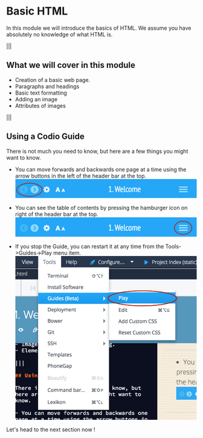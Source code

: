 # Basic HTML
In this module we will introduce the basics of HTML. We assume you have absolutely no knowledge of what HTML is.

|||

## What we will cover in this module
- Creation of a basic web page.
- Paragraphs and headings
- Basic text formatting
- Adding an image
- Attributes of images

|||

## Using a Codio Guide

There is not much you need to know, but here are a few things you might want to know.

- You can move forwards and backwards one page at a time using the arrow buttons in the left of the header bar at the top.
![](.guides/img/s1.png)

- You can see the table of contents by pressing the  hamburger icon on right of the header bar at the top.
![](.guides/img/s2.png)

- If you stop the Guide, you can restart it at any time from the Tools->Guides->Play menu item.
![](.guides/img/s3.png)

Let's head to the next section now !
